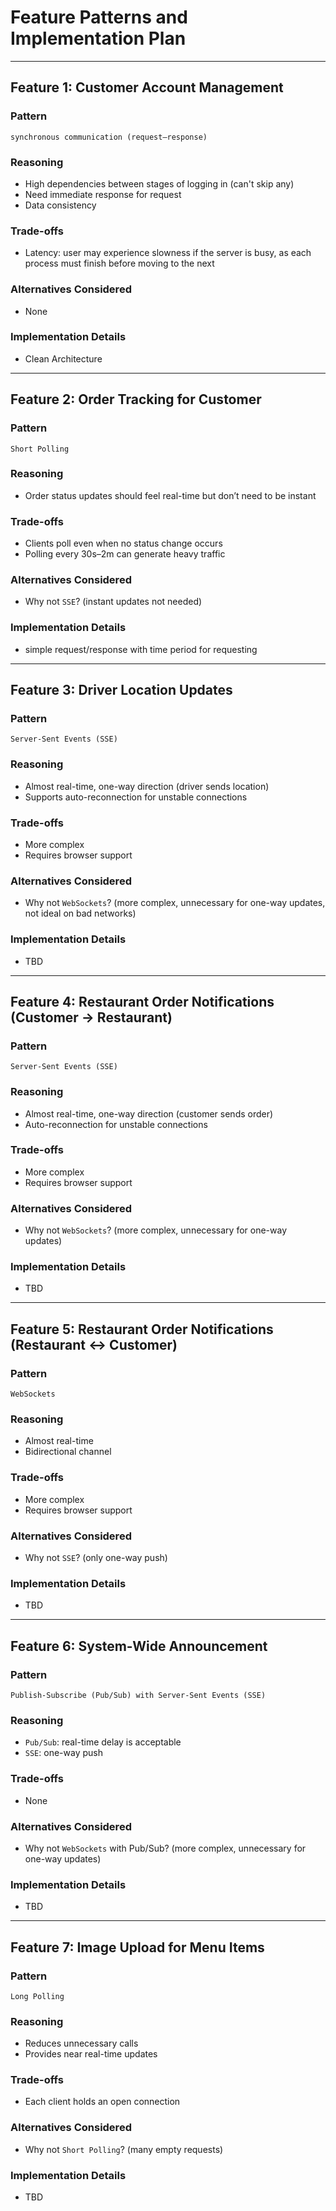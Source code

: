 # Feature Patterns and Implementation Plan

---

## Feature 1: Customer Account Management

### Pattern
`synchronous communication (request–response)`

### Reasoning
- High dependencies between stages of logging in (can't skip any)
- Need immediate response for request
- Data consistency

### Trade-offs
- Latency: user may experience slowness if the server is busy, as each process must finish before moving to the next

### Alternatives Considered
- None

### Implementation Details
- Clean Architecture

---

## Feature 2: Order Tracking for Customer

### Pattern
`Short Polling`

### Reasoning
- Order status updates should feel real-time but don’t need to be instant

### Trade-offs
- Clients poll even when no status change occurs
- Polling every 30s–2m can generate heavy traffic

### Alternatives Considered
- Why not `SSE`? (instant updates not needed)

### Implementation Details
- simple request/response with time period for requesting

---

## Feature 3: Driver Location Updates

### Pattern
`Server-Sent Events (SSE)`

### Reasoning
- Almost real-time, one-way direction (driver sends location)
- Supports auto-reconnection for unstable connections

### Trade-offs
- More complex
- Requires browser support

### Alternatives Considered
- Why not `WebSockets`? (more complex, unnecessary for one-way updates, not ideal on bad networks)

### Implementation Details
- TBD

---

## Feature 4: Restaurant Order Notifications (Customer → Restaurant)

### Pattern
`Server-Sent Events (SSE)`

### Reasoning
- Almost real-time, one-way direction (customer sends order)
- Auto-reconnection for unstable connections

### Trade-offs
- More complex
- Requires browser support

### Alternatives Considered
- Why not `WebSockets`? (more complex, unnecessary for one-way updates)

### Implementation Details
- TBD

---

## Feature 5: Restaurant Order Notifications (Restaurant ↔ Customer)

### Pattern
`WebSockets`

### Reasoning
- Almost real-time
- Bidirectional channel

### Trade-offs
- More complex
- Requires browser support

### Alternatives Considered
- Why not `SSE`? (only one-way push)

### Implementation Details
- TBD

---

## Feature 6: System-Wide Announcement

### Pattern
`Publish-Subscribe (Pub/Sub) with Server-Sent Events (SSE)`

### Reasoning
- `Pub/Sub`: real-time delay is acceptable
- `SSE`: one-way push

### Trade-offs
- None

### Alternatives Considered
- Why not `WebSockets` with Pub/Sub? (more complex, unnecessary for one-way updates)

### Implementation Details
- TBD

---

## Feature 7: Image Upload for Menu Items

### Pattern
`Long Polling`

### Reasoning
- Reduces unnecessary calls
- Provides near real-time updates

### Trade-offs
- Each client holds an open connection

### Alternatives Considered
- Why not `Short Polling`? (many empty requests)

### Implementation Details
- TBD
